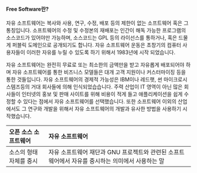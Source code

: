 #### Free Software란?

자유 소프트웨어는 복사와 사용, 연구, 수정, 배포 등의 제한이 없는 소프트웨어 혹은 그 통칭입니다. 소프트웨어의 수정 및 수정본의 재배포는 인간이 해독 가능한 프로그램의 소스코드가 있어야만 가능하며, 소스코드는 GPL 등의 라이선스를 통하거나, 혹은 드물게 퍼블릭 도메인으로 공개되기도 합니다. 자유 소프트웨어 운동은 초창기의 컴퓨터 사용자들이 이러한 자유를 누릴 수 있도록 하기 위해서 1983년에 시작 되었습니다.

자유 소프트웨어는 완전히 무료로 또는 최소한의 금액만을 받고 자유롭게 배포되어야 하며 자유 소프트웨어를 통한 비즈니스 모델들은 대개 고객 지원이나 커스터마이징 등을 통한 것들입니다. 자유 소프트웨어의 경제적 가능성은 IBM이나 레드햇, 썬 마이크로시스템즈등의 거대 회사들에 의해 인식되었습습니다. 주력 산업이 IT 영역이 아닌 많은 회사들이 인터넷의 홍보 및 판매 사이트를 위해 비용이 적게 들고 애플리케이션을 쉽게 수정할 수 있다는 점에서 자유 소프트웨어를 선택했습니다. 또한 소프트웨어 이외의 산업에서도 그 연구와 개발을 위해서 자유 소프트웨어의 개발과 유사한 방법을 사용하기 시작했습니다.

| 오픈 소스 소프트웨어 | 자유 소프트웨어 |
| :--- | :--- |
| 소스의 형태 자체를 중시 | 자유 소프트웨어 재단과 GNU 프로젝트와 관련된 소프트웨어에서 자유를 중시하는 의미에서 사용하는 말 |



